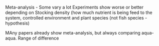 Meta-analysis - Some vary a lot
Experiments show worse or better depending on Stocking density (how much nutrient is being feed to the system, controlled environment and plant species (not fish species - hypothesis)

MAny papers already show meta-analysis, but always comparing aqua-aqua. Range of difference
